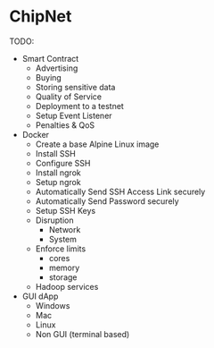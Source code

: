 # ChipNet

TODO:

- Smart Contract
    - Advertising
    - Buying
    - Storing sensitive data
    - Quality of Service
    - Deployment to a testnet
    - Setup Event Listener
    - Penalties & QoS
- Docker
    - Create a base Alpine Linux image
    - Install SSH
    - Configure SSH
    - Install ngrok
    - Setup ngrok
    - Automatically Send SSH Access Link securely
    - Automatically Send Password securely
    - Setup SSH Keys
    - Disruption
        - Network
        - System
    - Enforce limits
        - cores
        - memory
        - storage
    - Hadoop services
- GUI dApp
    - Windows
    - Mac
    - Linux
    - Non GUI (terminal based)
